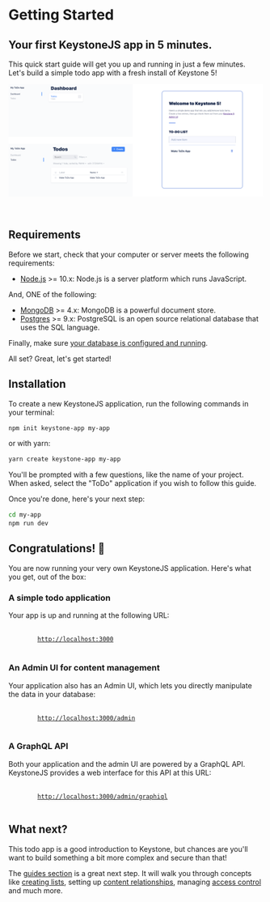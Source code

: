<!--[meta]
section: quick-start
title: Getting Started
order: 1
slug: /quick-start/
[meta]-->

# Getting Started

## Your first KeystoneJS app in 5 minutes.

This quick start guide will get you up and running in just a few minutes. Let's build a simple todo app with a fresh install of Keystone 5!

![Screenshot of KeystoneJS Todo App](./img/to-do-app-example.png)

<br/>

## Requirements

Before we start, check that your computer or server meets the following requirements:

- [Node.js](https://nodejs.org/) >= 10.x: Node.js is a server platform which runs JavaScript.

And, ONE of the following:

- [MongoDB](https://www.mongodb.com/) >= 4.x: MongoDB is a powerful document store.
- [Postgres](https://www.postgresql.org) >= 9.x: PostgreSQL is an open source relational database that uses the SQL language.

Finally, make sure [your database is configured and running](/quick-start/adapters).

All set? Great, let's get started!

## Installation

To create a new KeystoneJS application, run the following commands in your terminal:

```sh
npm init keystone-app my-app
```

or with yarn:

```sh
yarn create keystone-app my-app
```

You'll be prompted with a few questions, like the name of your project. When asked, select the "ToDo" application if you wish to follow this guide.

Once you're done, here's your next step:

```sh
cd my-app
npm run dev
```

## Congratulations! 🎉

You are now running your very own KeystoneJS application. Here's what you get, out of the box:

### A simple todo application

Your app is up and running at the following URL:

<pre>
	<code>
		<a href="http://localhost:3000">http://localhost:3000</a>
	</code>
</pre>

### An Admin UI for content management

Your application also has an Admin UI, which lets you directly manipulate the data in your database:

<pre>
	<code>
		<a href="http://localhost:3000/admin/">http://localhost:3000/admin</a>
	</code>
</pre>

### A GraphQL API

Both your application and the admin UI are powered by a GraphQL API.
KeystoneJS provides a web interface for this API at this URL:

<pre>
	<code>
		<a href="http://localhost:3000/admin/graphiql">http://localhost:3000/admin/graphiql</a>
	</code>
</pre>

## What next?

This todo app is a good introduction to Keystone, but chances are you'll want to build something a bit more complex and secure than that!

The [guides section](/guides) is a great next step. It will walk you through concepts like [creating lists](/guides/add-lists), setting up [content relationships](/guides/relationships), managing [access control](/guides/access-control) and much more.